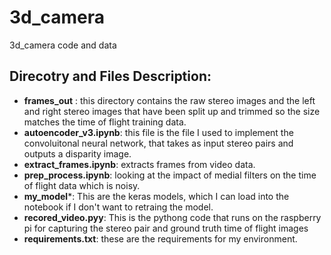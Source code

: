 # 3d_camera
3d_camera code and data

## Direcotry and Files Description:
- __frames_out__ : this directory contains the raw stereo images and the left and right stereo images that have been split up and trimmed so the size matches the time of flight training data.
- __autoencoder_v3.ipynb__: this file is the file I used to implement the convoluitonal neural network, that takes as input stereo pairs and outputs a disparity image.
- __extract_frames.ipynb__: extracts frames from video data.
- __prep_process.ipynb__: looking at the impact of medial filters on the time of flight data which is noisy.
- __my_model__*: This are the keras models, which I can load into the notebook if I don't want to retraing the model.
- __recored_video.pyy__: This is the pythong code that runs on the raspberry pi for capturing the stereo pair and ground truth time of flight images
- __requirements.txt__: these are the requirements for my environment.
